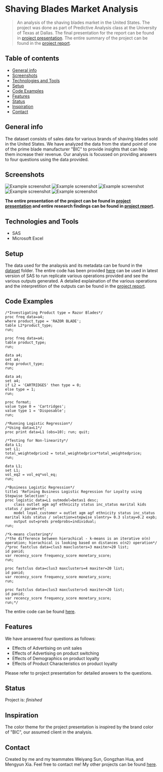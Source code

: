 # Shaving Blades Market Analysis
> An analysis of the shaving blades market in the United States. 
The project was done as part of Predictive Analysis class at the University of Texas at Dallas.
The final presentation for the report can be found in [project presentation](https://github.com/harshbg/Shaving-Blades-Analysis/blob/master/Group03_Presentation(Print).pdf).
The entire summary of the project can be found in the [project report](https://github.com/harshbg/Shaving-Blades-Analysis/blob/master/Group03_FinalReport.pdf).

## Table of contents
* [General info](#general-info)
* [Screenshots](#screenshots)
* [Technologies and Tools](#technologies-and-tools)
* [Setup](#setup)
* [Code Examples](#code-examples)
* [Features](#features)
* [Status](#status)
* [Inspiration](#inspiration)
* [Contact](#contact)

## General info
The dataset consists of sales data for various brands of shaving blades sold in the United States. 
We have analyzed the data from the stand point of one of the prime blade manufacturer "BIC" to provide insights that can help them increase their revenue. 
Our analysis is focussed on providing answers to four questions using the data provided. 


## Screenshots
![Example screenshot](./img/Capture.PNG)
![Example screenshot](./img/Capture1.PNG)
![Example screenshot](./img/Capture2.PNG)
![Example screenshot](./img/Capture3.PNG)
![Example screenshot](./img/Capture4.PNG)

**The entire presentation of the project can be found in [project presentation](https://github.com/harshbg/Shaving-Blades-Analysis/blob/master/Group03_Presentation(Print).pdf) and entire research findings can be found in [project report](https://github.com/harshbg/Shaving-Blades-Analysis/blob/master/Group03_FinalReport.pdf).**

## Technologies and Tools
* SAS
* Microsoft Excel

## Setup

The data used for the analaysis and its metadata can be found in the [dataset](https://github.com/harshbg/Shaving-Blades-Analysis/tree/master/Data) folder. 
The entire code has been provided [here](https://github.com/harshbg/Shaving-Blades-Analysis/blob/master/Project_New.sas) can be used in latest version of SAS to run replicate various operations provided and see the various outputs generated. 
A detailed explaination of the various operations and the interpretition of the outputs can be found in the [project report](https://github.com/harshbg/Shaving-Blades-Analysis/blob/master/Group03_FinalReport.pdf). 


## Code Examples

````
/*Investigating Product type = Razor Blades*/
proc freq data=a4;
where product_type = 'RAZOR BLADE';
table L2*product_type;
run;

proc freq data=a4;
table product_type;
run;

data a4;
set a4;
drop product_type;
run;

data a4;
set a4;
if L2 = 'CARTRIDGES' then type = 0;
else type = 1;
run;

proc format;
value type 0 = 'Cartridges';
value type 1 = 'Disposable';
run;
````

````
/*Running Logistic Regression*/
/*Using data=L1*/
proc print data=L1 (obs=10); run; quit;

/*Testing for Non-linearity*/
data L1;
set L1;
total_weightedprice2 = total_weightedprice*total_weightedprice;
run;

data L1;
set L1;
vol_eq2 = vol_eq*vol_eq;
run;

/*Business Logistic Regression*/
title1 'Refining Business Logistic Regression for Loyalty using Stepwise Selection';
proc logistic data=L1 outmodel=betas1 desc;
	class outlet agm agf ethnicity status inc_status marital kids status / param=ref;
	model loyal_customer = outlet agm agf ethnicity status inc_status marital kids status / selection=stepwise slentry= 0.3 slstay=0.2 expb;
    output out=preds predprobs=individual;
run;

````

````
/*k-means clustering*/
/*the difference between hierachical - k-means is an iterative o(n) operation; hierachical is looking based on distances o(n2) operation*/
/*proc fastclus data=clus3 maxclusters=3 maxiter=20 list;
id panid;
var recency_score frequency_score monetary_score;
run;

proc fastclus data=clus3 maxclusters=4 maxiter=20 list;
id panid;
var recency_score frequency_score monetary_score;
run;

proc fastclus data=clus3 maxclusters=5 maxiter=20 list;
id panid;
var recency_score frequency_score monetary_score;
run;*/
````

The entire code can be found [here](https://github.com/harshbg/Shaving-Blades-Analysis/blob/master/Project_New.sas).

## Features
We have answered four questions as follows: 
* Effects of Advertising on unit sales
* Effects of Advertising on product switching
* Effects of Demographics on product loyalty 
* Effects of Product Characteristics on product loyalty

Please refer to project presentation for detailed answers to the questions. 

## Status
Project is: _finished_

## Inspiration
The color theme for the project presentation is inspired by the brand color of "BIC", our assumed client in the analysis. 

## Contact
Created by me and my teammates Weiyang Sun, Gongzhan Hua, and Mengyun Xia.
Feel free to contact me! My other projects can be found [here](http://www.gupta-harsh.com/projects/).